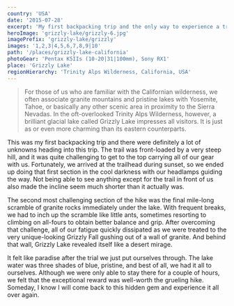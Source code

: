 ```yaml
---
country: 'USA'
date: '2015-07-28'
excerpt: 'My first backpacking trip and the only way to experience a true Californian hidden gem.'
heroImage: 'grizzly-lake/grizzly-6.jpg'
imagePrefix: 'grizzly-lake/grizzly'
images: '1,2,3|4,5,6,7,8,9|10'
path: '/places/grizzly-lake-california'
photoGear: 'Pentax K5IIs (10-20|31|100mm), Sony RX1'
place: 'Grizzly Lake'
regionHierarchy: 'Trinity Alps Wilderness, California, USA'
---
```


> For those of us who are familiar with the Californian wilderness, we often associate granite mountains and pristine lakes with Yosemite, Tahoe, or basically any other scenic area in proximity to the Sierra Nevadas. In the oft-overlooked Trinity Alps Wilderness, however, a brilliant glacial lake called Grizzly Lake impresses all visitors. It is just as or even more charming than its eastern counterparts.

This was my first backpacking trip and there were definitely a lot of unknowns heading into this trip. The trail was front-loaded by a very steep hill, and it was quite challenging to get to the top carrying all of our gear with us. Fortunately, we arrived at the trailhead during sunset, so we ended up doing that first section in the cool darkness with our headlamps guiding the way. Not being able to see anything except for the trail in front of us also made the incline seem much shorter than it actually was.

The second most challenging section of the hike was the final mile-long scramble of granite rocks immediately under the lake. With frequent breaks, we had to inch up the scramble like little ants, sometimes resorting to climbing on all-fours to obtain better balance and grip. After overcoming that challenge, all of our fatigue quickly dissipated as we were treated to the very unique-looking Grizzly Fall gushing out of a wall of granite. And behind that wall, Grizzly Lake revealed itself like a desert mirage.

It felt like paradise after the trial we just put ourselves through. The lake water was three shades of blue, pristine, and best of all, we had it all to ourselves. Although we were only able to stay there for a couple of hours, we felt that the exceptional reward was well-worth the grueling hike. Someday, I know I will come back to this hidden gem and experience it all over again.
